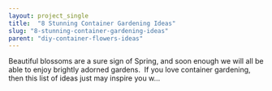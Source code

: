 ```yaml
---
layout: project_single
title:  "8 Stunning Container Gardening Ideas"
slug: "8-stunning-container-gardening-ideas"
parent: "diy-container-flowers-ideas"
---
```

Beautiful blossoms are a sure sign of Spring, and soon enough we will all be able to enjoy brightly adorned gardens.  If you love container gardening, then this list of ideas just may inspire you w…
